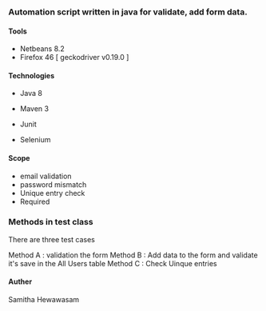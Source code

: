 ### Automation script written in java for validate, add form data.

#### Tools

- Netbeans 8.2
- Firefox 46 [ geckodriver v0.19.0 ]

#### Technologies


- Java 8

- Maven 3

- Junit

- Selenium 

#### Scope

- email validation
- password mismatch
- Unique entry check
- Required

### Methods in test class

There are three test cases

Method A : validation the form
Method B : Add data to the form and validate it's save in the All Users table
Method C : Check Uinque entries

####  Auther

Samitha Hewawasam
